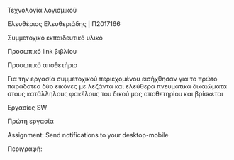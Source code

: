 Τεχνολογία λογισμικού

Ελευθέριος Ελευθεριάδης | Π2017166

Συμμετοχικό εκπαιδευτικό υλικό

Προσωπικό link βιβλίου

Προσωπικό αποθετήριο

Για την εργασία συμμετοχικού περιεχομένου εισήχθησαν για το πρώτο παραδοτέο 
δύο εικόνες με λεζάντα και ελεύθερα πνευματικά δικαιώματα στους κατάλληλους 
φακέλους του δικού μας αποθετηρίου και βρίσκεται

Εργασίες SW

Πρώτη εργασία

Assignment: Send notifications to your desktop-mobile 

Περιγραφή:
